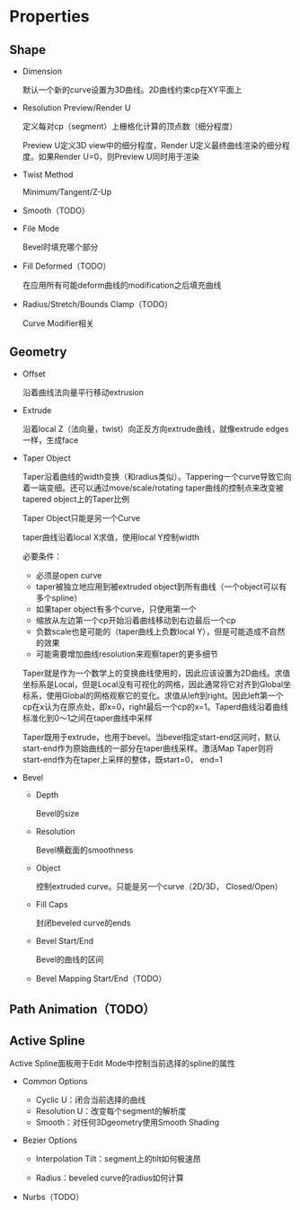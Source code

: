 # Properties

## Shape

- Dimension

  默认一个新的curve设置为3D曲线。2D曲线约束cp在XY平面上

- Resolution Preview/Render U

  定义每对cp（segment）上栅格化计算的顶点数（细分程度）

  Preview U定义3D view中的细分程度，Render U定义最终曲线渲染的细分程度。如果Render U=0，则Preview U同时用于渲染

- Twist Method

  Minimum/Tangent/Z-Up

- Smooth（TODO）

- File Mode

  Bevel时填充哪个部分

- Fill Deformed（TODO）

  在应用所有可能deform曲线的modification之后填充曲线

- Radius/Stretch/Bounds Clamp（TODO）

  Curve Modifier相关

## Geometry

- Offset

  沿着曲线法向量平行移动extrusion

- Extrude

  沿着local Z（法向量，twist）向正反方向extrude曲线，就像extrude edges一样，生成face

- Taper Object

  Taper沿着曲线的width变换（和radius类似）。Tappering一个curve导致它向着一端变细。还可以通过move/scale/rotating taper曲线的控制点来改变被tapered object上的Taper比例

  Taper Object只能是另一个Curve

  taper曲线沿着local X求值，使用local Y控制width

  必要条件：

  - 必须是open curve
  - taper被独立地应用到被extruded object到所有曲线（一个object可以有多个spline）
  - 如果taper object有多个curve，只使用第一个
  - 缩放从左边第一个cp开始沿着曲线移动到右边最后一个cp
  - 负数scale也是可能的（taper曲线上负数local Y），但是可能造成不自然的效果
  - 可能需要增加曲线resolution来观察taper的更多细节
  
  Taper就是作为一个数学上的变换曲线使用的，因此应该设置为2D曲线。求值坐标系是Local，但是Local没有可视化的网格，因此通常将它对齐到Global坐标系，使用Global的网格观察它的变化。求值从left到right。因此left第一个cp在x认为在原点处，即x=0，right最后一个cp的x=1。Taperd曲线沿着曲线标准化到0～1之间在taper曲线中采样

  Taper既用于extrude，也用于bevel。当bevel指定start-end区间时，默认start-end作为原始曲线的一部分在taper曲线采样。激活Map Taper则将start-end作为在taper上采样的整体，既start=0， end=1

- Bevel

  - Depth

    Bevel的size
  
  - Resolution

    Bevel横截面的smoothness
  
  - Object

    控制extruded curve。只能是另一个curve（2D/3D， Closed/Open）

  - Fill Caps

    封闭beveled curve的ends
  
  - Bevel Start/End

    Bevel的曲线的区间
  
  - Bevel Mapping Start/End（TODO）

## Path Animation（TODO）

## Active Spline

Active Spline面板用于Edit Mode中控制当前选择的spline的属性

- Common Options

  - Cyclic U：闭合当前选择的曲线
  - Resolution U：改变每个segment的解析度
  - Smooth：对任何3Dgeometry使用Smooth Shading

- Bezier Options

  - Interpolation Tilt：segment上的tilt如何极速昂

  - Radius：beveled curve的radius如何计算

- Nurbs（TODO）
